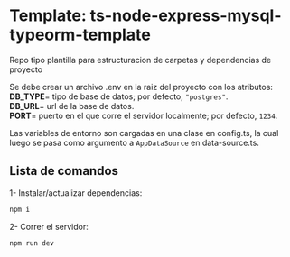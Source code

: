 # Template: ts-node-express-mysql-typeorm-template
Repo tipo plantilla para estructuracion de carpetas y dependencias de proyecto 

Se debe crear un archivo .env en la raiz del proyecto con los atributos:  
**DB_TYPE**= tipo de base de datos; por defecto, ```"postgres"```.\
**DB_URL**= url de la base de datos.\
**PORT**= puerto en el que corre el servidor localmente; por defecto, ```1234```.

Las variables de entorno son cargadas en una clase en config.ts, la cual luego se pasa como argumento a ```AppDataSource``` en data-source.ts.

## Lista de comandos 
1- Instalar/actualizar dependencias: 
```bash
npm i
```
2- Correr el servidor: 
```bash
npm run dev
```
